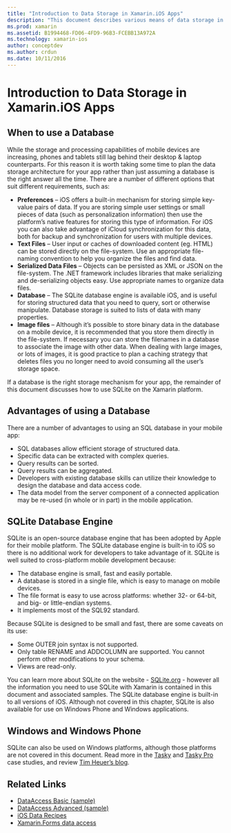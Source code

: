 ```yaml
---
title: "Introduction to Data Storage in Xamarin.iOS Apps"
description: "This document describes various means of data storage in a Xamarin.iOS application, and provides specific information about the benefits of SQLite."
ms.prod: xamarin
ms.assetid: B1994468-FD06-4FD9-96B3-FCEBB13A972A
ms.technology: xamarin-ios
author: conceptdev
ms.author: crdun
ms.date: 10/11/2016
---
```


# Introduction to Data Storage in Xamarin.iOS Apps

## When to use a Database

While the storage and processing capabilities of mobile devices are increasing, phones and tablets still lag behind their desktop &amp; laptop counterparts. For this reason it is worth taking some time to plan the data storage architecture for your app rather than just assuming a database is the right answer all the time. There are a number of different options that suit different requirements, such as:

- **Preferences** – iOS offers a built-in mechanism for storing simple key-value pairs of data. If you are storing simple user settings or small pieces of data (such as personalization information) then use the platform’s native features for storing this type of information. For iOS you can also take advantage of iCloud synchronization for this data, both for backup and synchronization for users with multiple devices.
- **Text Files** – User input or caches of downloaded content (eg. HTML) can be stored directly on the file-system. Use an appropriate file-naming convention to help you organize the files and find data.
- **Serialized Data Files** – Objects can be persisted as XML or JSON on the file-system. The .NET framework includes libraries that make serializing and de-serializing objects easy. Use appropriate names to organize data files.
- **Database** – The SQLite database engine is available iOS, and is useful for storing structured data that you need to query, sort or otherwise manipulate. Database storage is suited to lists of data with many properties.
- **Image files** – Although it’s possible to store binary data in the database on a mobile device, it is recommended that you store them directly in the file-system. If necessary you can store the filenames in a database to associate the image with other data. When dealing with large images, or lots of images, it is good practice to plan a caching strategy that deletes files you no longer need to avoid consuming all the user’s storage space.


If a database is the right storage mechanism for your app, the remainder of this document discusses how to use SQLite on the Xamarin platform.

## Advantages of using a Database

There are a number of advantages to using an SQL database in your mobile app:

- SQL databases allow efficient storage of structured data.
- Specific data can be extracted with complex queries.
- Query results can be sorted.
- Query results can be aggregated.
- Developers with existing database skills can utilize their knowledge to design the database and data access code.
- The data model from the server component of a connected application may be re-used (in whole or in part) in the mobile application.


## SQLite Database Engine

SQLite is an open-source database engine that has been adopted by Apple for their mobile platform. The SQLite database engine is built-in to iOS so there is no additional work for developers to take advantage of it. SQLite is well suited to cross-platform mobile development because:

- The database engine is small, fast and easily portable.
- A database is stored in a single file, which is easy to manage on mobile devices.
- The file format is easy to use across platforms: whether 32- or 64-bit, and big- or little-endian systems.
- It implements most of the SQL92 standard.


Because SQLite is designed to be small and fast, there are some caveats on its use:

- Some OUTER join syntax is not supported.
- Only table RENAME and ADDCOLUMN are supported. You cannot perform other modifications to your schema.
- Views are read-only.


You can learn more about SQLite on the website - [SQLite.org](http://SQLite.org) - however all the information you need to use SQLite with Xamarin is contained in this document and associated samples. The SQLite database engine is built-in to all versions of iOS.
Although not covered in this chapter, SQLite is also available for use on Windows Phone and Windows applications.

## Windows and Windows Phone

SQLite can also be used on Windows platforms, although those platforms are not covered in this document.
Read more in the [Tasky](~/cross-platform/app-fundamentals/building-cross-platform-applications/case-study-tasky.md) and [Tasky Pro](http://docs.xamarin.com/guides/cross-platform/application_fundamentals/building_cross_platform_applications/case_study%3A_tasky) case studies, and review [Tim Heuer’s blog](http://timheuer.com/blog/archive/2012/06/28/seeding-your-metro-style-app-with-sqlite-database.aspx).



## Related Links

- [DataAccess Basic (sample)](https://github.com/xamarin/mobile-samples/tree/master/DataAccess/Basic)
- [DataAccess Advanced (sample)](https://github.com/xamarin/mobile-samples/tree/master/DataAccess/Advanced)
- [iOS Data Recipes](https://github.com/xamarin/recipes/tree/master/Recipes/ios/data/sqlite)
- [Xamarin.Forms data access](~/xamarin-forms/data-cloud/data/databases.md)
